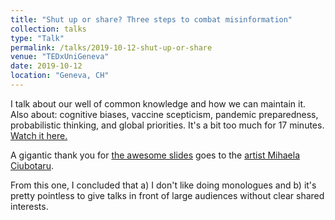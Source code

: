 ```yaml
---
title: "Shut up or share? Three steps to combat misinformation"
collection: talks
type: "Talk"
permalink: /talks/2019-10-12-shut-up-or-share
venue: "TEDxUniGeneva"
date: 2019-10-12
location: "Geneva, CH"
---
```


I talk about our well of common knowledge and how we can maintain it. Also about: cognitive biases, vaccine scepticism, pandemic preparedness, probabilistic thinking, and global priorities. It's a bit too much for 17 minutes. [Watch it here.](https://www.youtube.com/watch?v=UpOTS0AJWxE)

A gigantic thank you for [the awesome slides](https://drive.google.com/file/d/12eQT9X2_rtYvpXakpeXupJHFAiPlcN_m/view?usp=sharing) goes to the [artist Mihaela Ciubotaru](https://www.linkedin.com/in/mihaela-ciubotaru-38b18678/).

From this one, I concluded that a) I don't like doing monologues and b) it's pretty pointless to give talks in front of large audiences without clear shared interests.
